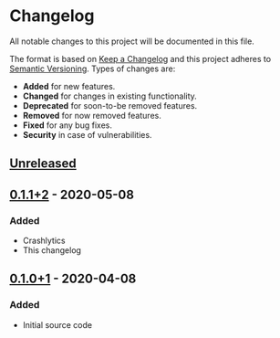 # Changelog
All notable changes to this project will be documented in this file.

The format is based on [Keep a Changelog](http://keepachangelog.com/en/1.0.0/)
and this project adheres to [Semantic Versioning](http://semver.org/spec/v2.0.0.html).
Types of changes are:

* **Added** for new features.
* **Changed** for changes in existing functionality.
* **Deprecated** for soon-to-be removed features.
* **Removed** for now removed features.
* **Fixed** for any bug fixes.
* **Security** in case of vulnerabilities.

## [Unreleased]
<!-- Don't forget to update version in pubspec.yaml -->

## [0.1.1+2] - 2020-05-08

### Added
* Crashlytics
* This changelog

## [0.1.0+1] - 2020-04-08

### Added
* Initial source code

[Unreleased]: https://github.com/radeklat/act-draw-explain/compare/releases/0.1.1+2...HEAD
[0.1.1+2]: https://github.com/radeklat/act-draw-explain/compare/releases/0.1.0+1...releases/0.1.1+2
[0.1.0+1]: https://github.com/radeklat/act-draw-explain/compare/initial...releases/0.1.0+1